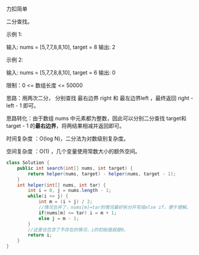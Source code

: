 力扣简单

二分查找。



示例 1:

输入: nums = [5,7,7,8,8,10], target = 8
输出: 2



示例 2:

输入: nums = [5,7,7,8,8,10], target = 6
输出: 0

限制：0 <= 数组长度 <= 50000



思路：用两次二分， 分别查找 最右边界 right 和 最左边界left ，最终返回 right - left - 1 即可。 

思路转化：由于数组 nums 中元素都为整数，因此可以分别二分查找 target和 target - 1 的**最右边界**，将两结果相减并返回即可。



时间复杂度  ：O(log N)，二分法为对数级别复杂度。

空间复杂度 ：O(1) ，几个变量使用常数大小的额外空间。

````java
class Solution {
    public int search(int[] nums, int target) {
        return helper(nums, target) - helper(nums, target - 1);
    }
    int helper(int[] nums, int tar) {
        int i = 0, j = nums.length - 1;
        while(i <= j) {
            int m = (i + j) / 2;
            //情况合并了，nums[m]=tar的情况最好拆分开写成else if，便于理解。
            if(nums[m] <= tar) i = m + 1;
            else j = m - 1;
        }
        //这里也包含了不存在的情况，i的初始值就是0。
        return i;
    }
}
````

